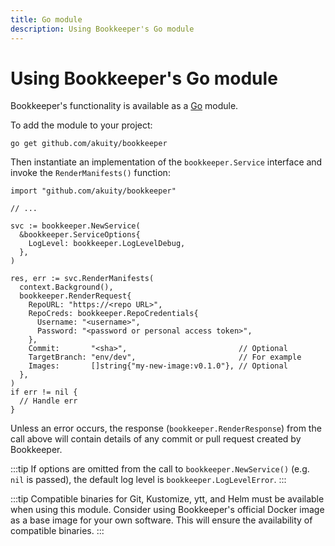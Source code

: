 ```yaml
---
title: Go module
description: Using Bookkeeper's Go module
---
```


# Using Bookkeeper's Go module

Bookkeeper's functionality is available as a [Go](https://go.dev/) module.

To add the module to your project:

```shell
go get github.com/akuity/bookkeeper
```

Then instantiate an implementation of the `bookkeeper.Service` interface and
invoke the `RenderManifests()` function:

```golang
import "github.com/akuity/bookkeeper"

// ...

svc := bookkeeper.NewService(
  &bookkeeper.ServiceOptions{
    LogLevel: bookkeeper.LogLevelDebug,
  },
)

res, err := svc.RenderManifests(
  context.Background(),
  bookkeeper.RenderRequest{
    RepoURL: "https://<repo URL>",
    RepoCreds: bookkeeper.RepoCredentials{
      Username: "<username>",
      Password: "<password or personal access token>",
    },
    Commit:       "<sha>",                         // Optional
    TargetBranch: "env/dev",                       // For example
    Images:       []string{"my-new-image:v0.1.0"}, // Optional
  },
)
if err != nil {
  // Handle err
}
```

Unless an error occurs, the response (`bookkeeper.RenderResponse`) from the call
above will contain details of any commit or pull request created by Bookkeeper.

:::tip
If options are omitted from the call to `bookkeeper.NewService()` (e.g. `nil`
is passed), the default log level is `bookkeeper.LogLevelError`.
:::

:::tip
Compatible binaries for Git, Kustomize, ytt, and Helm must be available when
using this module. Consider using Bookkeeper's official Docker image as a base
image for your own software. This will ensure the availability of compatible
binaries.
:::
